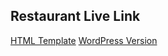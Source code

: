 ## Restaurant Live Link

<a href="https://restaurant-ordering.netlify.app/">HTML Template</a>
<a href="https://fanakebab.no/">WordPress Version</a>
